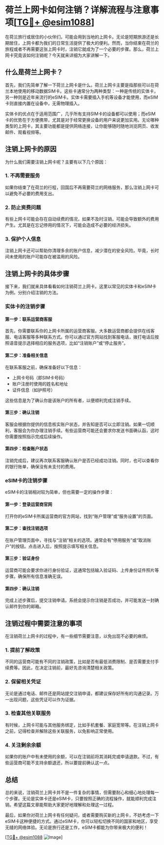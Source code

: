 # 荷兰上网卡如何注销？详解流程与注意事项[[TG💪+ @esim1088](https://t.me/s/esim1088)]

在荷兰旅行或居住的小伙伴们，可能会用到当地的上网卡。无论是短期旅游还是长期居住，上网卡都为我们的日常生活提供了极大的便利。然而，当你结束在荷兰的旅程或者不再需要这张上网卡时，注销它就成为了一个必要的步骤。那么，荷兰上网卡究竟该如何注销呢？今天就来详细为大家讲解一下。

## 什么是荷兰上网卡？

首先，我们先简单了解一下荷兰上网卡是什么。荷兰上网卡主要是指那些可以在荷兰本地使用的移动数据SIM卡。这些卡通常分为两种类型：一种是传统的实体卡，另一种则是近年来流行的eSIM卡。实体卡需要插入手机等设备才能使用，而eSIM卡则直接内置在设备中，无需物理插入。

实体卡的优点在于适用范围广，几乎所有支持SIM卡的设备都可以使用；而eSIM卡的优势在于方便携带，尤其是对于经常更换设备的用户来说更加实用。无论哪种类型的上网卡，其主要功能都是提供网络连接，让你能够随时随地浏览网页、收发邮件、观看视频等。

## 注销上网卡的原因

为什么我们需要注销上网卡呢？主要有以下几个原因：

### 1. **不再需要服务**
如果你结束了在荷兰的行程，回国后不再需要荷兰的网络服务，那么注销上网卡可以避免不必要的费用支出。

### 2. **防止资费问题**
有些上网卡可能会存在自动续费的情况，如果不及时注销，可能会导致额外的费用产生。尤其是在忘记停用的情况下，可能会造成不必要的经济损失。

### 3. **保护个人信息**
注销上网卡还可以帮助你清理多余的账户信息，减少潜在的安全风险。毕竟，长时间未使用的账户可能存在被滥用的风险。

## 注销上网卡的具体步骤

接下来，我们就来具体看看如何注销荷兰上网卡。这里以常见的实体卡和eSIM卡为例，分别介绍注销的方法。

### 实体卡的注销步骤

#### 第一步：联系运营商客服
首先，你需要联系你的上网卡所属的运营商客服。大多数运营商都会提供在线客服、电话客服等多种联系方式。你可以通过官方网站找到客服电话，拨打电话后按照语音提示选择相应的服务选项，比如“注销账户”或“停止服务”。

#### 第二步：准备相关信息
在联系客服之前，确保准备好以下信息：
- 上网卡号码（即SIM卡号码）
- 账户注册时使用的姓名和地址
- 证件信息（如护照号）

这些信息是为了确认你是该账户的所有者，以便顺利完成注销手续。

#### 第三步：确认注销
客服会根据你提供的信息核实账户状态，并告知是否可以立即注销。如果一切顺利，客服会为你办理注销手续。有些运营商可能还会要求你发送书面确认函，这时你需要按照指示完成后续操作。

#### 第四步：检查账户状态
注销完成后，建议再次联系客服确认账户是否已经成功注销。同时，也可以查看你的银行账单，确保没有未支付的费用。

### eSIM卡的注销步骤

eSIM卡的注销相对较为简单，但也需要一定的操作步骤：

#### 第一步：登录运营商官网
打开你的eSIM卡所属运营商的官方网站，找到“账户管理”或“服务设置”的页面。

#### 第二步：查找注销选项
在账户管理页面中，寻找与“注销”相关的选项。通常会有“停用服务”或“取消账户”的按钮。点击进入后，按照提示填写相关信息。

#### 第三步：验证身份
运营商可能会要求你进行身份验证，这通常包括输入验证码、上传身份证件照片等步骤。确保所有信息准确无误。

#### 第四步：确认注销
完成上述步骤后，提交注销申请。系统会提示你注销是否成功，并可能发送一封确认邮件到你的邮箱。

## 注销过程中需要注意的事项

在注销荷兰上网卡的过程中，有一些细节需要注意，以免出现不必要的麻烦。

### 1. **提前了解政策**
不同的运营商可能有不同的注销政策，比如是否有最低消费限制、是否需要支付手续费等。因此，在决定注销前，最好先咨询清楚相关政策。

### 2. **保留相关凭证**
无论是通过电话、邮件还是网站提交注销申请，都建议保存好所有的沟通记录。万一出现问题，这些凭证可以作为证据。

### 3. **检查其他关联服务**
有时候，上网卡可能与其他服务绑定，比如手机套餐、家庭宽带等。在注销上网卡之前，记得检查并解除这些关联服务，以免影响正常使用。

### 4. **关注剩余余额**
如果你的账户中有未使用的余额，可以在注销前将其消耗完或申请退款。不过，有些运营商可能不支持余额退还，所以要提前确认这一点。

## 总结

总的来说，注销荷兰上网卡并不是一件复杂的事情，但需要耐心和细心地处理每一个步骤。无论是实体卡还是eSIM卡，只要按照正确的流程操作，就能顺利完成注销。希望这篇文章能帮助大家更好地理解和处理这一过程。

最后，如果你对荷兰上网卡有任何疑问，或者需要购买新的上网卡，不妨考虑一下eSIM卡这种便捷的方式。通过eSIM卡，你可以轻松切换不同的国家和地区，享受无缝的网络体验。无论是旅行还是工作，eSIM卡都能为你带来极大的便利！

[[TG💪+ @esim1088](https://t.me/s/esim1088) ![Image](https://i.postimg.cc/4NQfJmqS/Snipaste-2025-05-13-00-14-12.png)]